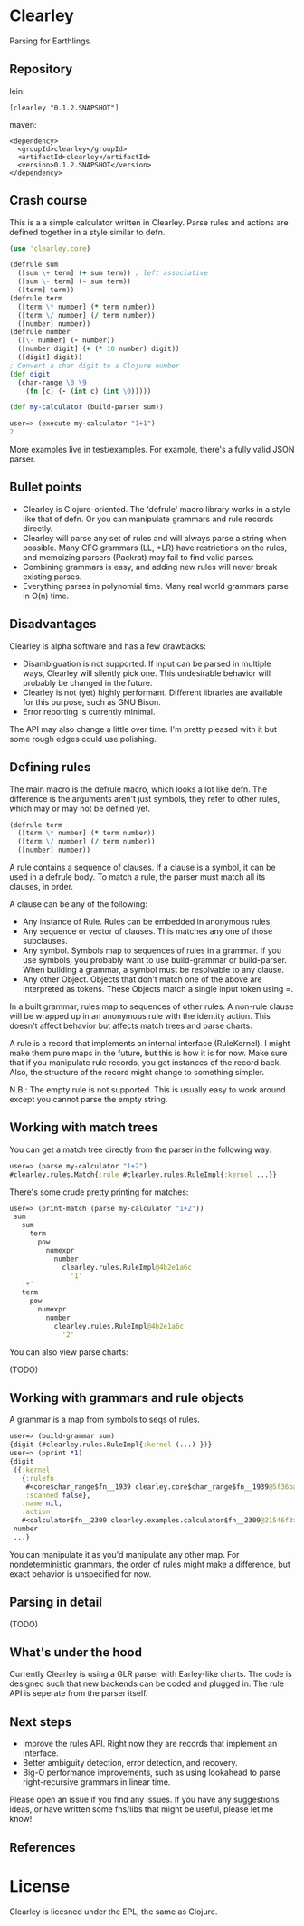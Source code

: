 # Clearley

Parsing for Earthlings.

## Repository

lein:
```
[clearley "0.1.2.SNAPSHOT"]
```

maven:
```
<dependency>
  <groupId>clearley</groupId>
  <artifactId>clearley</artifactId>
  <version>0.1.2.SNAPSHOT</version>
</dependency>
```

## Crash course

This is a a simple calculator written in Clearley. Parse rules and actions
are defined together in a style similar to defn.

```clojure
(use 'clearley.core)

(defrule sum
  ([sum \+ term] (+ sum term)) ; left associative
  ([sum \- term] (- sum term))
  ([term] term))
(defrule term
  ([term \* number] (* term number))
  ([term \/ number] (/ term number))
  ([number] number))
(defrule number
  ([\- number] (- number))
  ([number digit] (+ (* 10 number) digit))
  ([digit] digit))
; Convert a char digit to a Clojure number
(def digit
  (char-range \0 \9
    (fn [c] (- (int c) (int \0)))))

(def my-calculator (build-parser sum))

user=> (execute my-calculator "1+1")
2
```

More examples live in test/examples. For example, there's a fully valid JSON parser.

## Bullet points

* Clearley is Clojure-oriented. The 'defrule' macro library works in a style like that of defn. Or you can manipulate grammars and rule records directly.
* Clearley will parse any set of rules and will always parse a string when possible. Many CFG grammars (LL, *LR) have restrictions on the rules, and memoizing parsers (Packrat) may fail to find valid parses.
* Combining grammars is easy, and adding new rules will never break existing parses.
* Everything parses in polynomial time. Many real world grammars parse in O(n) time.

## Disadvantages

Clearley is alpha software and has a few drawbacks:

* Disambiguation is not supported. If input can be parsed in multiple ways, Clearley will silently pick one. This undesirable behavior will probably be changed in the future.
* Clearley is not (yet) highly performant. Different libraries are available for this purpose, such as GNU Bison.
* Error reporting is currently minimal.

The API may also change a little over time. I'm pretty pleased with it but some rough edges could use polishing.

## Defining rules

The main macro is the defrule macro, which looks a lot like defn. The difference is the arguments aren't just symbols, they refer to other rules, which may or may not be defined yet.

```clojure
(defrule term
  ([term \* number] (* term number))
  ([term \/ number] (/ term number))
  ([number] number))
```

A rule contains a sequence of clauses. If a clause is a symbol, it can be used in a defrule body. To match a rule, the parser must match all its clauses, in order.

A clause can be any of the following:

* Any instance of Rule. Rules can be embedded in anonymous rules.
* Any sequence or vector of clauses. This matches any one of those subclauses.
* Any symbol. Symbols map to sequences of rules in a grammar. If you use symbols, you probably want to use build-grammar or build-parser. When building a grammar, a symbol must be resolvable to any clause.
* Any other Object. Objects that don't match one of the above are interpreted as tokens. These Objects match a single input token using =.

In a built grammar, rules map to sequences of other rules. A non-rule clause will be wrapped up in an anonymous rule with the identity action. This doesn't affect behavior but affects match trees and parse charts.

A rule is a record that implements an internal interface (RuleKernel). I might make them pure maps in the future, but this is how it is for now. Make sure that if you manipulate rule records, you get instances of the record back. Also, the structure of the record might change to something simpler.

N.B.: The empty rule is not supported. This is usually easy to work around except you cannot parse the empty string.

## Working with match trees

You can get a match tree directly from the parser in the following way:

```clojure
user=> (parse my-calculator "1+2")
#clearley.rules.Match{:rule #clearley.rules.RuleImpl{:kernel ...}}
```

There's some crude pretty printing for matches:

```clojure
user=> (print-match (parse my-calculator "1+2"))
 sum
   sum
     term
       pow
         numexpr
           number
             clearley.rules.RuleImpl@4b2e1a6c
               '1'
   '+'
   term
     pow
       numexpr
         number
           clearley.rules.RuleImpl@4b2e1a6c
             '2'
```

You can also view parse charts:

(TODO)

## Working with grammars and rule objects

A grammar is a map from symbols to seqs of rules.

```clojure
user=> (build-grammar sum)
{digit (#clearley.rules.RuleImpl{:kernel (...) })}
user=> (pprint *1)
{digit
 ({:kernel
   {:rulefn
    #<core$char_range$fn__1939 clearley.core$char_range$fn__1939@5f36ba9b>,
    :scanned false},
   :name nil,
   :action
   #<calculator$fn__2309 clearley.examples.calculator$fn__2309@21546f3>}),
 number
 ...}
```

You can manipulate it as you'd manipulate any other map. For nondeterministic grammars, the order of rules might make a difference, but exact behavior is unspecified for now.

## Parsing in detail

(TODO)

## What's under the hood

Currently Clearley is using a GLR parser with Earley-like charts. The code is designed such that new backends can be coded and plugged in. The rule API is seperate from the parser itself.

## Next steps

* Improve the rules API. Right now they are records that implement an interface.
* Better ambiguity detection, error detection, and recovery.
* Big-O performance improvements, such as using lookahead to parse right-recursive grammars in linear time.

Please open an issue if you find any issues. If you have any suggestions, ideas, or have written some fns/libs that might be useful, please let me know!

## References

# License

Clearley is licesned under the EPL, the same as Clojure.
